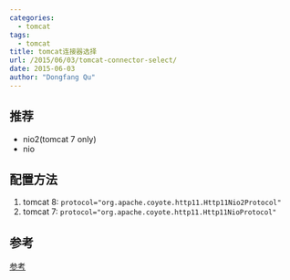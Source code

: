 ```yaml
---
categories:
  - tomcat
tags:
  - tomcat
title: tomcat连接器选择
url: /2015/06/03/tomcat-connector-select/
date: 2015-06-03
author: "Dongfang Qu"
---
```



## 推荐
- nio2(tomcat 7 only)
- nio

## 配置方法

1. tomcat 8: `protocol="org.apache.coyote.http11.Http11Nio2Protocol"`
1. tomcat 7: `protocol="org.apache.coyote.http11.Http11NioProtocol"`

## 参考
[参考](http://tomcat.apache.org/tomcat-8.0-doc/config/http.html)